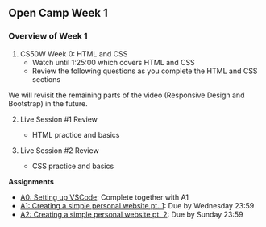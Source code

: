 ## Open Camp Week 1

### Overview of Week 1

1. CS50W Week 0: HTML and CSS
    - Watch until 1:25:00 which covers HTML and CSS
    - Review the following questions as you complete the HTML and CSS sections

We will revisit the remaining parts of the video (Responsive Design and
Bootstrap) in the future.

2. Live Session #1 Review
    - HTML practice and basics

3. Live Session #2 Review
    - CSS practice and basics

**Assignments**

- [A0: Setting up VSCode](../assignments/a0.md): Complete together with A1
- [A1: Creating a simple personal website pt. 1](../assignments/a1.md): Due by Wednesday 23:59
- [A2: Creating a simple personal website pt. 2](../assignments/a2.md): Due by Sunday 23:59

